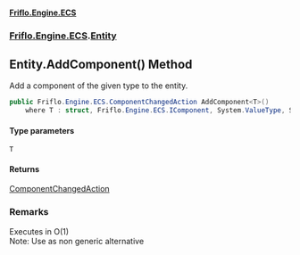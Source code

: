 #### [Friflo.Engine.ECS](index.md 'index')
### [Friflo.Engine.ECS](Friflo.Engine.ECS.md 'Friflo.Engine.ECS').[Entity](Entity.md 'Friflo.Engine.ECS.Entity')

## Entity.AddComponent<T>() Method

Add a component of the given type to the entity.

```csharp
public Friflo.Engine.ECS.ComponentChangedAction AddComponent<T>()
    where T : struct, Friflo.Engine.ECS.IComponent, System.ValueType, System.ValueType;
```
#### Type parameters

<a name='Friflo.Engine.ECS.Entity.AddComponent_T_().T'></a>

`T`

#### Returns
[ComponentChangedAction](ComponentChangedAction.md 'Friflo.Engine.ECS.ComponentChangedAction')

### Remarks
Executes in O(1)<br/><remarks>Note: Use <see cref="M:Friflo.Engine.ECS.EntityUtils.AddEntityComponent(Friflo.Engine.ECS.Entity,Friflo.Engine.ECS.ComponentType)"/> as non generic alternative</remarks>